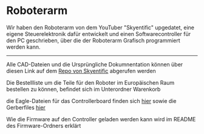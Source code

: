 # Roboterarm

Wir haben den Roboterarm von dem YouTuber "Skyentific" upgedatet, eine eigene Steuerelektronik dafür entwickelt und einen Softwarecontroller für den PC geschrieben, über die der Roboterarm Grafisch programmiert werden kann.

<hr>

Alle CAD-Dateien und die Ursprüngliche Dokumnentation können über diesen Link auf dem [Repo von Skyentific](https://github.com/SkyentificGit/SmallRobotArm) abgerufen werden
<br>

Die Bestellliste um die Teile für den Roboter im Europäischen Raum bestellen zu können, befindet sich im Unterordner Warenkorb
<br>

die Eagle-Dateien für das Controllerboard finden sich [hier](../Elektronik/Eagle) sowie die Gerberfiles [hier](../Elektronik/Gerber)

Wie die Firmware auf den Controller geladen werden kann wird im README des Firmware-Ordners erklärt 


